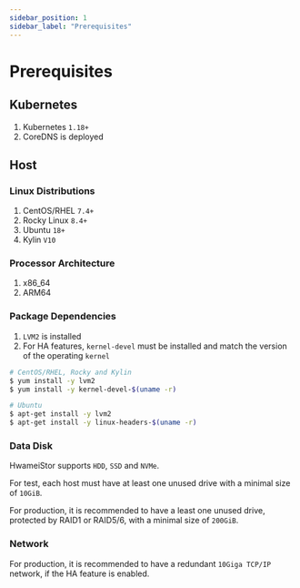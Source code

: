 ```yaml
---
sidebar_position: 1
sidebar_label: "Prerequisites"
---
```


# Prerequisites

## Kubernetes

1. Kubernetes `1.18+`
1. CoreDNS is deployed

## Host

### Linux Distributions

1. CentOS/RHEL `7.4+`
2. Rocky Linux `8.4+`
3. Ubuntu `18+`
4. Kylin `V10`

### Processor Architecture

1. x86_64
1. ARM64

### Package Dependencies

1. `LVM2` is installed
2. For HA features, `kernel-devel` must be installed and match the version of the operating `kernel`

```bash
# CentOS/RHEL, Rocky and Kylin
$ yum install -y lvm2
$ yum install -y kernel-devel-$(uname -r)

# Ubuntu
$ apt-get install -y lvm2
$ apt-get install -y linux-headers-$(uname -r)
```

### Data Disk

HwameiStor supports `HDD`, `SSD` and `NVMe`.

For test, each host must have at least one unused drive with a minimal size of `10GiB`.

For production, it is recommended to have a least one unused drive, protected by RAID1 or RAID5/6, with a minimal size of `200GiB`.

### Network

For production, it is recommended to have a redundant `10Giga TCP/IP` network, if the HA feature is enabled.
